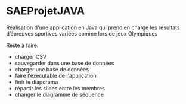 # SAEProjetJAVA
Réalisation d'une application en Java qui prend en charge les résultats d’épreuves sportives variées comme lors de jeux Olympiques

Reste à faire:
- charger CSV
- sauvegarder dans une base de données
- charger une base de données
- faire l'executable de l'application
- finir le diaporama
- répartir les slides entre les membres
- changer le diagramme de séquence
  
